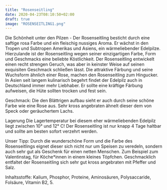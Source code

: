 ```yaml
---
title: "Rosenseitling"
date: 2020-04-23T08:10:50+02:00
draft: true
image: "ROSENSEITLING1.png"
---
```

Die Schönheit unter den Pilzen - Der Rosenseitling besticht durch eine saftige rosa Farbe und ein fleischig nussiges Aroma. Er wächst in den Tropen und Subtropen Amerikas und Asiens, ein wärmeliebender Edelpilze. Hierzulande ist der Rosenseitling wegen seiner einzigartigen Farbe, Form und Geschmacks eine beliebte Köstlichkeit. Der Rosenseitling entwickelt einen recht strengen Geruch, was aber in keinster Weise auf seinen exquisiten Geschmack schließen lässt.
Die attraktive Färbung und seine Wuchsform ähnlich einer Rose, machen den Rosenseitling zum Hingucker. In Asien seit langem kulinarisch begehrt findet der Edelpilz auch in Deutschland immer mehr Liebhaber. Er sollte eine kräftige Färbung aufweisen, die Hüte sollten trocken und fest sein.

Geschmack:
Die den Blättrigen aufbau sieht er auch durch seine schöne Farbe wie eine Rose aus.
Sehr kross angebraten ähnelt dieser dem von Speck oder geräuchertem Lachs.

Lagerung
Die Lagertemperatur bei diesem eher wärmeliebenden Edelpilz liegt zwischen 10° und 12° C! Der Rosenseitling ist nur knapp 4 Tage haltbar und sollte am besten sofort verzehrt werden.

Unser Tipp:
Durch die wunderschöne Form und die Farbe des Rosenseitlings eignet dieser sich nicht nur um Speisen zu veredeln, sondern auch sehr gut als Geschenk für einen netten Menschen. Zum Beispiel zum Valentinstag, für Köche*innen in einem kleines Töpfchen.
Geschmacklich entfaltet der Rosenseitling sich sehr gut kross angebraten mit Pfeffer und Salz.

Inhaltsstoffe:
Kalium, Phosphor, Proteine, Aminosäuren, Polysaccaride, Folsäure, Vitamin B2, 5.  
